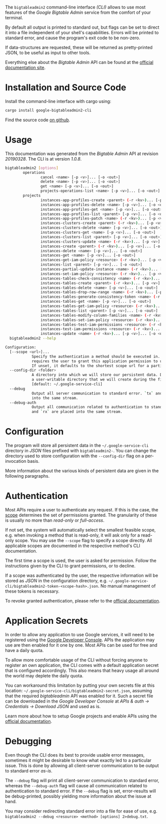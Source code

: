 <!---
DO NOT EDIT !
This file was generated automatically from 'src/mako/cli/README.md.mako'
DO NOT EDIT !
-->
The `bigtableadmin2` command-line interface *(CLI)* allows to use most features of the *Google Bigtable Admin* service from the comfort of your terminal.

By default all output is printed to standard out, but flags can be set to direct it into a file independent of your shell's
capabilities. Errors will be printed to standard error, and cause the program's exit code to be non-zero.

If data-structures are requested, these will be returned as pretty-printed JSON, to be useful as input to other tools.

Everything else about the *Bigtable Admin* API can be found at the
[official documentation site](https://cloud.google.com/bigtable/).

# Installation and Source Code

Install the command-line interface with cargo using:

```bash
cargo install google-bigtableadmin2-cli
```

Find the source code [on github](https://github.com/Byron/google-apis-rs/tree/master/gen/bigtableadmin2-cli).

# Usage

This documentation was generated from the *Bigtable Admin* API at revision *20190328*. The CLI is at version *1.0.8*.

```bash
bigtableadmin2 [options]
        operations
                cancel <name> [-p <v>]... [-o <out>]
                delete <name> [-p <v>]... [-o <out>]
                get <name> [-p <v>]... [-o <out>]
                projects-operations-list <name> [-p <v>]... [-o <out>]
        projects
                instances-app-profiles-create <parent> (-r <kv>)... [-p <v>]... [-o <out>]
                instances-app-profiles-delete <name> [-p <v>]... [-o <out>]
                instances-app-profiles-get <name> [-p <v>]... [-o <out>]
                instances-app-profiles-list <parent> [-p <v>]... [-o <out>]
                instances-app-profiles-patch <name> (-r <kv>)... [-p <v>]... [-o <out>]
                instances-clusters-create <parent> (-r <kv>)... [-p <v>]... [-o <out>]
                instances-clusters-delete <name> [-p <v>]... [-o <out>]
                instances-clusters-get <name> [-p <v>]... [-o <out>]
                instances-clusters-list <parent> [-p <v>]... [-o <out>]
                instances-clusters-update <name> (-r <kv>)... [-p <v>]... [-o <out>]
                instances-create <parent> (-r <kv>)... [-p <v>]... [-o <out>]
                instances-delete <name> [-p <v>]... [-o <out>]
                instances-get <name> [-p <v>]... [-o <out>]
                instances-get-iam-policy <resource> (-r <kv>)... [-p <v>]... [-o <out>]
                instances-list <parent> [-p <v>]... [-o <out>]
                instances-partial-update-instance <name> (-r <kv>)... [-p <v>]... [-o <out>]
                instances-set-iam-policy <resource> (-r <kv>)... [-p <v>]... [-o <out>]
                instances-tables-check-consistency <name> (-r <kv>)... [-p <v>]... [-o <out>]
                instances-tables-create <parent> (-r <kv>)... [-p <v>]... [-o <out>]
                instances-tables-delete <name> [-p <v>]... [-o <out>]
                instances-tables-drop-row-range <name> (-r <kv>)... [-p <v>]... [-o <out>]
                instances-tables-generate-consistency-token <name> (-r <kv>)... [-p <v>]... [-o <out>]
                instances-tables-get <name> [-p <v>]... [-o <out>]
                instances-tables-get-iam-policy <resource> (-r <kv>)... [-p <v>]... [-o <out>]
                instances-tables-list <parent> [-p <v>]... [-o <out>]
                instances-tables-modify-column-families <name> (-r <kv>)... [-p <v>]... [-o <out>]
                instances-tables-set-iam-policy <resource> (-r <kv>)... [-p <v>]... [-o <out>]
                instances-tables-test-iam-permissions <resource> (-r <kv>)... [-p <v>]... [-o <out>]
                instances-test-iam-permissions <resource> (-r <kv>)... [-p <v>]... [-o <out>]
                instances-update <name> (-r <kv>)... [-p <v>]... [-o <out>]
  bigtableadmin2 --help

Configuration:
  [--scope <url>]...
            Specify the authentication a method should be executed in. Each scope
            requires the user to grant this application permission to use it.
            If unset, it defaults to the shortest scope url for a particular method.
  --config-dir <folder>
            A directory into which we will store our persistent data. Defaults to
            a user-writable directory that we will create during the first invocation.
            [default: ~/.google-service-cli]
  --debug
            Output all server communication to standard error. `tx` and `rx` are placed
            into the same stream.
  --debug-auth
            Output all communication related to authentication to standard error. `tx`
            and `rx` are placed into the same stream.

```

# Configuration

The program will store all persistent data in the `~/.google-service-cli` directory in *JSON* files prefixed with `bigtableadmin2-`.  You can change the directory used to store configuration with the `--config-dir` flag on a per-invocation basis.

More information about the various kinds of persistent data are given in the following paragraphs.

# Authentication

Most APIs require a user to authenticate any request. If this is the case, the [scope][scopes] determines the 
set of permissions granted. The granularity of these is usually no more than *read-only* or *full-access*.

If not set, the system will automatically select the smallest feasible scope, e.g. when invoking a
method that is read-only, it will ask only for a read-only scope. 
You may use the `--scope` flag to specify a scope directly. 
All applicable scopes are documented in the respective method's CLI documentation.

The first time a scope is used, the user is asked for permission. Follow the instructions given 
by the CLI to grant permissions, or to decline.

If a scope was authenticated by the user, the respective information will be stored as *JSON* in the configuration
directory, e.g. `~/.google-service-cli/bigtableadmin2-token-<scope-hash>.json`. No manual management of these tokens
is necessary.

To revoke granted authentication, please refer to the [official documentation][revoke-access].

# Application Secrets

In order to allow any application to use Google services, it will need to be registered using the 
[Google Developer Console][google-dev-console]. APIs the application may use are then enabled for it
one by one. Most APIs can be used for free and have a daily quota.

To allow more comfortable usage of the CLI without forcing anyone to register an own application, the CLI
comes with a default application secret that is configured accordingly. This also means that heavy usage
all around the world may deplete the daily quota.

You can workaround this limitation by putting your own secrets file at this location: 
`~/.google-service-cli/bigtableadmin2-secret.json`, assuming that the required *bigtableadmin* API 
was enabled for it. Such a secret file can be downloaded in the *Google Developer Console* at 
*APIs & auth -> Credentials -> Download JSON* and used as is.

Learn more about how to setup Google projects and enable APIs using the [official documentation][google-project-new].


# Debugging

Even though the CLI does its best to provide usable error messages, sometimes it might be desirable to know
what exactly led to a particular issue. This is done by allowing all client-server communication to be 
output to standard error *as-is*.

The `--debug` flag will print all client-server communication to standard error, whereas the `--debug-auth` flag
will cause all communication related to authentication to standard error.
If the `--debug` flag is set, error-results will be debug-printed, possibly yielding more information about the 
issue at hand.

You may consider redirecting standard error into a file for ease of use, e.g. `bigtableadmin2 --debug <resource> <method> [options] 2>debug.txt`.


[scopes]: https://developers.google.com/+/api/oauth#scopes
[revoke-access]: http://webapps.stackexchange.com/a/30849
[google-dev-console]: https://console.developers.google.com/
[google-project-new]: https://developers.google.com/console/help/new/